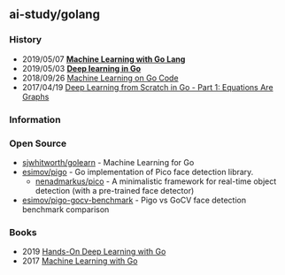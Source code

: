 ## ai-study/golang


### History
- 2019/05/07 [**Machine Learning with Go Lang**](https://oralytics.com/2019/05/07/machine-learning-with-go-lang/)
- 2019/05/03 [**Deep learning in Go**](https://medium.com/@hackintoshrao/deep-learning-in-go-f13e586f7d8a)
- 2018/09/26 [Machine Learning on Go Code](https://medium.com/sourcedtech/machine-learning-on-go-code-829e85e2d2c6)
- 2017/04/19 [Deep Learning from Scratch in Go - Part 1: Equations Are Graphs](http://gopherdata.io/post/deeplearning_in_go_part_1/)


### Information


### Open Source
- [sjwhitworth/golearn](https://github.com/sjwhitworth/golearn) - Machine Learning for Go
- [esimov/pigo](https://github.com/esimov/pigo) - Go implementation of Pico face detection library.
    - [nenadmarkus/pico](https://github.com/nenadmarkus/pico) - A minimalistic framework for real-time object detection (with a pre-trained face detector) 
- [esimov/pigo-gocv-benchmark](https://github.com/esimov/pigo-gocv-benchmark) - Pigo vs GoCV face detection benchmark comparison


### Books
- 2019 [Hands-On Deep Learning with Go](https://www.packtpub.com/big-data-and-business-intelligence/hands-deep-learning-go)
- 2017 [Machine Learning with Go]()

